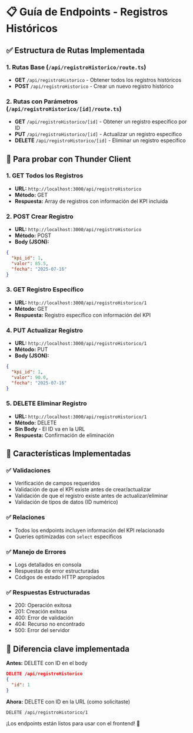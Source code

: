 # 📋 Guía de Endpoints - Registros Históricos

## ✅ Estructura de Rutas Implementada

### 1. **Rutas Base** (`/api/registroHistorico/route.ts`)
- **GET** `/api/registroHistorico` - Obtener todos los registros históricos
- **POST** `/api/registroHistorico` - Crear un nuevo registro histórico

### 2. **Rutas con Parámetros** (`/api/registroHistorico/[id]/route.ts`)
- **GET** `/api/registroHistorico/[id]` - Obtener un registro específico por ID
- **PUT** `/api/registroHistorico/[id]` - Actualizar un registro específico
- **DELETE** `/api/registroHistorico/[id]` - Eliminar un registro específico

## 🔧 Para probar con Thunder Client

### 1. **GET Todos los Registros**
- **URL:** `http://localhost:3000/api/registroHistorico`
- **Método:** GET
- **Respuesta:** Array de registros con información del KPI incluida

### 2. **POST Crear Registro**
- **URL:** `http://localhost:3000/api/registroHistorico`
- **Método:** POST
- **Body (JSON):**
```json
{
  "kpi_id": 1,
  "valor": 85.5,
  "fecha": "2025-07-16"
}
```

### 3. **GET Registro Específico**
- **URL:** `http://localhost:3000/api/registroHistorico/1`
- **Método:** GET
- **Respuesta:** Registro específico con información del KPI

### 4. **PUT Actualizar Registro**
- **URL:** `http://localhost:3000/api/registroHistorico/1`
- **Método:** PUT
- **Body (JSON):**
```json
{
  "kpi_id": 1,
  "valor": 90.0,
  "fecha": "2025-07-16"
}
```

### 5. **DELETE Eliminar Registro**
- **URL:** `http://localhost:3000/api/registroHistorico/1`
- **Método:** DELETE
- **Sin Body** - El ID va en la URL
- **Respuesta:** Confirmación de eliminación

## 🎯 Características Implementadas

### ✅ Validaciones
- Verificación de campos requeridos
- Validación de que el KPI existe antes de crear/actualizar
- Validación de que el registro existe antes de actualizar/eliminar
- Validación de tipos de datos (ID numérico)

### ✅ Relaciones
- Todos los endpoints incluyen información del KPI relacionado
- Queries optimizadas con `select` específicos

### ✅ Manejo de Errores
- Logs detallados en consola
- Respuestas de error estructuradas
- Códigos de estado HTTP apropiados

### ✅ Respuestas Estructuradas
- 200: Operación exitosa
- 201: Creación exitosa
- 400: Error de validación
- 404: Recurso no encontrado
- 500: Error del servidor

## 🚀 Diferencia clave implementada

**Antes:** DELETE con ID en el body
```json
DELETE /api/registroHistorico
{
  "id": 1
}
```

**Ahora:** DELETE con ID en la URL (como solicitaste)
```
DELETE /api/registroHistorico/1
```

¡Los endpoints están listos para usar con el frontend! 🎉
